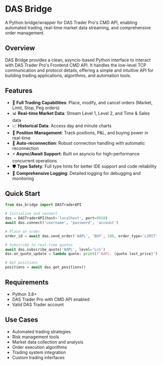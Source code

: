 # DAS Bridge

A Python bridge/wrapper for DAS Trader Pro's CMD API, enabling automated trading, real-time market data streaming, and comprehensive order management.

## Overview

DAS Bridge provides a clean, asyncio-based Python interface to interact with DAS Trader Pro's Frontend CMD API. It handles the low-level TCP communication and protocol details, offering a simple and intuitive API for building trading applications, algorithms, and automation tools.

## Features

- 🚀 **Full Trading Capabilities**: Place, modify, and cancel orders (Market, Limit, Stop, Peg orders)
- 📊 **Real-time Market Data**: Stream Level 1, Level 2, and Time & Sales data
- 📈 **Historical Data**: Access day and minute charts
- 💼 **Position Management**: Track positions, P&L, and buying power in real-time
- 🔄 **Auto-reconnection**: Robust connection handling with automatic reconnection
- ⚡ **Async/Await Support**: Built on asyncio for high-performance concurrent operations
- 🛡️ **Type Safety**: Full type hints for better IDE support and code reliability
- 📝 **Comprehensive Logging**: Detailed logging for debugging and monitoring

## Quick Start

```python
from das_bridge import DASTraderAPI

# Initialize and connect
das = DASTraderAPI(host='localhost', port=9910)
await das.connect('username', 'password', 'account')

# Place an order
order_id = await das.send_order('AAPL', 'BUY', 100, order_type='LIMIT', price=150.00)

# Subscribe to real-time quotes
await das.subscribe_quote('AAPL', level='Lv1')
das.on_quote_update = lambda quote: print(f"AAPL: {quote.last_price}")

# Get positions
positions = await das.get_positions()
```

## Requirements

- Python 3.8+
- DAS Trader Pro with CMD API enabled
- Valid DAS Trader account

## Use Cases

- Automated trading strategies
- Risk management tools
- Market data collection and analysis
- Order execution algorithms
- Trading system integration
- Custom trading interfaces
